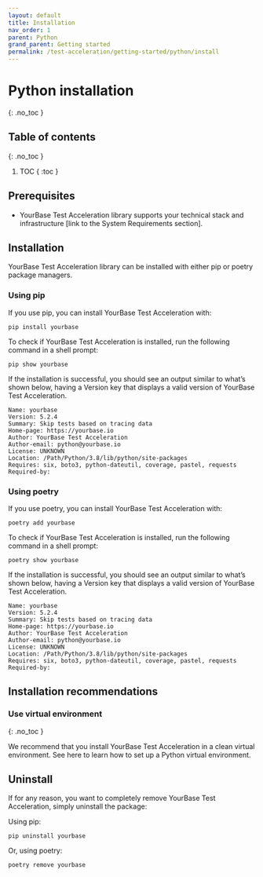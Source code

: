 ```yaml
---
layout: default
title: Installation
nav_order: 1
parent: Python
grand_parent: Getting started
permalink: /test-acceleration/getting-started/python/install
---
```


# Python installation
{: .no_toc }

## Table of contents
{: .no_toc }

1. TOC 
{ :toc }

## Prerequisites
- YourBase Test Acceleration library supports your technical stack and infrastructure [link to the System Requirements section].

## Installation

YourBase Test Acceleration library can be installed with either pip or poetry package managers.

### Using pip
If you use pip, you can install YourBase Test Acceleration with:

```pip install yourbase```

To check if YourBase Test Acceleration is installed, run the following command in a shell prompt:

```pip show yourbase```

If the installation is successful, you should see an output similar to what’s shown below, having a Version key that displays a valid version of YourBase Test Acceleration.
 
```
Name: yourbase
Version: 5.2.4
Summary: Skip tests based on tracing data
Home-page: https://yourbase.io
Author: YourBase Test Acceleration
Author-email: python@yourbase.io
License: UNKNOWN
Location: /Path/Python/3.8/lib/python/site-packages
Requires: six, boto3, python-dateutil, coverage, pastel, requests
Required-by:
```


### Using poetry
If you use poetry, you can install YourBase Test Acceleration with:

```poetry add yourbase```

To check if YourBase Test Acceleration is installed, run the following command in a shell prompt:

```poetry show yourbase```

If the installation is successful, you should see an output similar to what’s shown below, having a Version key that displays a valid version of YourBase Test Acceleration.

```
Name: yourbase
Version: 5.2.4
Summary: Skip tests based on tracing data
Home-page: https://yourbase.io
Author: YourBase Test Acceleration
Author-email: python@yourbase.io
License: UNKNOWN
Location: /Path/Python/3.8/lib/python/site-packages
Requires: six, boto3, python-dateutil, coverage, pastel, requests
Required-by:
```

## Installation recommendations

### Use virtual environment

{: .no_toc }

We recommend that you install YourBase Test Acceleration in a clean virtual environment. See here to learn how to set up a Python virtual environment.

## Uninstall
If for any reason, you want to completely remove YourBase Test Acceleration, simply uninstall the package:

Using pip: 

```pip uninstall yourbase```

Or, using poetry:

```poetry remove yourbase```



